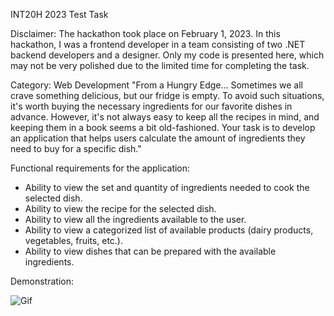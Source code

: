 INT20H 2023 Test Task

Disclaimer:
The hackathon took place on February 1, 2023. In this hackathon, I was a frontend developer in a team consisting of two .NET backend developers and a designer. Only my code is presented here, which may not be very polished due to the limited time for completing the task.

Category: Web Development
"From a Hungry Edge...
Sometimes we all crave something delicious, but our fridge is empty. To avoid such situations, it's worth buying the necessary ingredients for our favorite dishes in advance. However, it's not always easy to keep all the recipes in mind, and keeping them in a book seems a bit old-fashioned. Your task is to develop an application that helps users calculate the amount of ingredients they need to buy for a specific dish."

Functional requirements for the application:

- Ability to view the set and quantity of ingredients needed to cook the selected dish.
- Ability to view the recipe for the selected dish.
- Ability to view all the ingredients available to the user.
- Ability to view a categorized list of available products (dairy products, vegetables, fruits, etc.).
- Ability to view dishes that can be prepared with the available ingredients.

Demonstration:

![Gif](https://github.com/KIBINNANEKO/react-hakaton-fridge/blob/main/src/assets/demonstration.gif)
